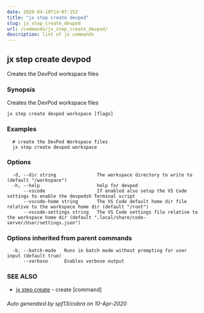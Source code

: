 ```yaml
---
date: 2020-04-10T14:07:15Z
title: "jx step create devpod"
slug: jx_step_create_devpod
url: /commands/jx_step_create_devpod/
description: list of jx commands
---
```

## jx step create devpod

Creates the DevPod workspace files

### Synopsis

Creates the DevPod workspace files

```
jx step create devpod workspace [flags]
```

### Examples

```
  # create the DevPod Workspace files
  jx step create devpod workspace
```

### Options

```
  -d, --dir string               The workspace directory to write to (default "/workspace")
  -h, --help                     help for devpod
      --vscode                   If enabled also setup the VS Code settings to enable the devpodsh Terminal script
      --vscode-home string       The VS Code default home dir file relative to the workspace home dir (default "/root")
      --vscode-settings string   The VS Code settings file relative to the workspace home dir (default ".local/share/code-server/User/settings.json")
```

### Options inherited from parent commands

```
  -b, --batch-mode   Runs in batch mode without prompting for user input (default true)
      --verbose      Enables verbose output
```

### SEE ALSO

* [jx step create](/commands/jx_step_create/)	 - create [command]

###### Auto generated by spf13/cobra on 10-Apr-2020
